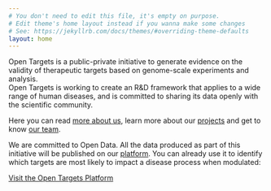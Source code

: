```yaml
---
# You don't need to edit this file, it's empty on purpose.
# Edit theme's home layout instead if you wanna make some changes
# See: https://jekyllrb.com/docs/themes/#overriding-theme-defaults
layout: home
---
```

<div class="hero"><div class="">Open Targets is a public-private initiative to generate evidence on the validity of therapeutic targets based on genome-scale experiments and analysis.</div></div>
<!-- Open Targets is a public-private initiative to generate evidence on the validity of therapeutic targets based on genome-scale experiments and analysis. -->Open Targets is working to create an R&D framework that applies to a wide range of human diseases, and is committed to sharing its data openly with the scientific community.

Here you can read [more about us](overview), learn more about our [projects](projects) and get to know [our team](people).

We are committed to Open Data. All the data produced as part of this initiative will be published on our [platform](https://www.targetvalidation.org).
You can already use it to identify which targets are most likely to impact a disease process when modulated:

<a class="button-small blue_normal" href="https://www.targetvalidation.org">Visit the Open Targets Platform</a>